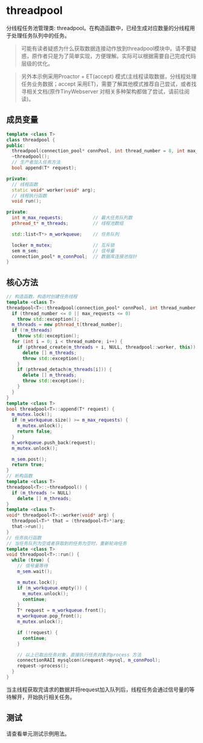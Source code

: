 # threadpool

分线程任务池管理类: threadpool。在构造函数中，已经生成对应数量的分线程用于处理任务队列中的任务。

> 可能有读者疑惑为什么获取数据连接动作放到threadpool模块中。请不要疑惑，原作者只是为了简单实现，方便理解。实际可以根据需要自己完成代码层级的优化。

> 另外本示例采用Proactor + ET(accept) 模式(主线程读取数据，分线程处理任务业务数据；accept 采用ET)，需要了解其他模式推荐自己尝试，或者找寻相关文档(原作TinyWebserver 对相关多种架构都做了尝试，请前往阅读)。

## 成员变量

```cpp
template <class T>
class threadpool {
public:
  threadpool(connection_pool* connPool, int thread_number = 8, int max_requests);
  ~threadpool();
  // 生产者加入任务方法
  bool append(T* request);

private:
  // 线程函数
  static void* worker(void* arg);
  // 线程执行函数
  void run();

private:
  int m_max_requests;           // 最大任务队列数
  pthread_t* m_threads;         // 线程池数组

  std::list<T*> m_workqueue;    // 任务队列

  locker m_mutex;               // 互斥锁
  sem m_sem;                    // 信号量
  connection_pool* m_connPool;  // 数据库连接池指针
}
```

## 核心方法

```cpp
// 构造函数，构造时创建任务线程
template <class T>
threadpool<T>::threadpool(connection_pool* connPool, int thread_number, int max_request): m_connPool(connPool), m_max_requests(max_requests) {
  if (thread_number <= 0 || max_requests <= 0)
    throw std::exception();
  m_threads = new pthread_t[thread_number];
  if (!m_threads)
    throw std::exception();
  for (int i = 0; i < thread_numbre; i++) {
    if (pthread_create(m_threads + i, NULL, threadpool::worker, this)) {
      delete [] m_threads;
      throw std::exception();
    }
    if (pthread_detach(m_threads[i])) {
      delete [] m_threads;
      throw std::exception();
    }
  }
}
template <class T>
bool threadpool<T>::append(T* request) {
  m_mutex.lock();
  if (m_workqueue.size() >= m_max_requests) {
    m_mutex.unlock();
    return false;
  }
  m_workqueue.push_back(request);
  m_mutex.unlock();

  m_sem.post();
  return true;
}
// 析构函数
template <class T>
threadpool<T>::~threadpool() {
  if (m_threads != NULL)
    delete [] m_threads;
}
template <class T>
void* threadpool<T>::worker(void* arg) {
  threadpool<T>* that = (threadpool<T>*)arg;
  that->run();
}
// 任务执行函数
// 当任务队列为空或者获取到的任务为空时，重新轮询任务
template <class T>
void threadpool<T>::run() {
  while (true) {
    // 信号量等待
    m_sem.wait();

    m_mutex.lock();
    if (m_workqueue.empty()) {
      m_mutex.unlock();
      continue;
    }
    T* request = m_workqueue.front();
    m_workqueue.pop_front();
    m_mutex.unlock();

    if (!request) {
      continue;
    }

    // 以上已取出任务对象，直接执行任务对象的process 方法
    connectionRAII mysqlcon(&request->mysql, m_connPool);
    request->process();
  }
}
```

当主线程获取完请求的数据并将request加入队列后，线程任务会通过信号量的等待解开，开始执行相关任务。

## 测试

请查看单元测试示例用法。
